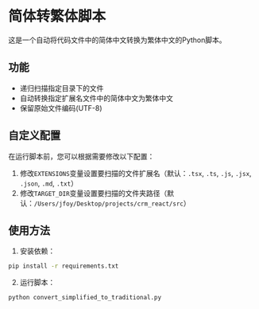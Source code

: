 # 简体转繁体脚本

这是一个自动将代码文件中的简体中文转换为繁体中文的Python脚本。

## 功能
- 递归扫描指定目录下的文件
- 自动转换指定扩展名文件中的简体中文为繁体中文
- 保留原始文件编码(UTF-8)

## 自定义配置
在运行脚本前，您可以根据需要修改以下配置：
1. 修改`EXTENSIONS`变量设置要扫描的文件扩展名（默认：`.tsx`, `.ts`, `.js`, `.jsx`, `.json`, `.md`, `.txt`）
2. 修改`TARGET_DIR`变量设置要扫描的文件夹路径（默认：`/Users/jfoy/Desktop/projects/crm_react/src`）

## 使用方法
1. 安装依赖：
```bash
pip install -r requirements.txt
```

2. 运行脚本：
```bash
python convert_simplified_to_traditional.py
```